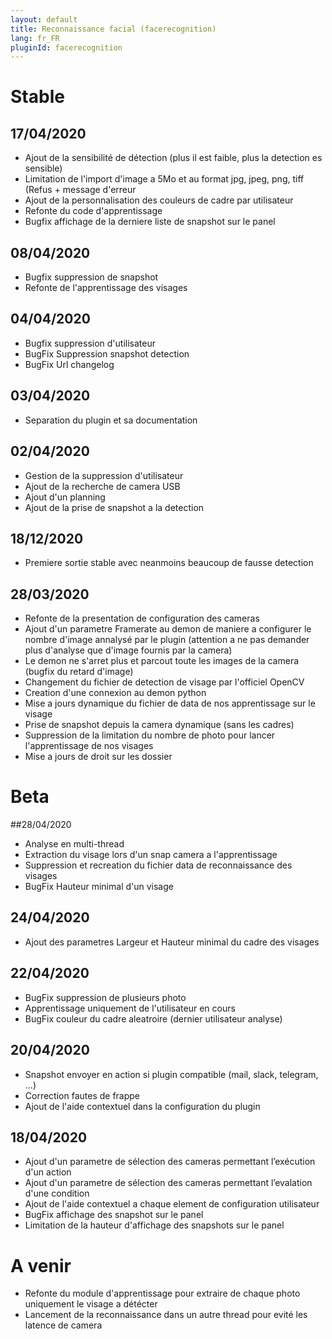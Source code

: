```yaml
---
layout: default
title: Reconnaissance facial (facerecognition)
lang: fr_FR
pluginId: facerecognition
---
```


# Stable
## 17/04/2020
* Ajout de la sensibilité de détection (plus il est faible, plus la detection es sensible) 
* Limitation de l'import d'image a  5Mo et au format jpg, jpeg, png, tiff (Refus + message d'erreur
* Ajout de la personnalisation des couleurs de cadre par utilisateur
* Refonte du code d'apprentissage
* Bugfix affichage de la derniere liste de snapshot sur le panel
## 08/04/2020
* Bugfix suppression de snapshot
* Refonte de l'apprentissage des visages
## 04/04/2020
* Bugfix suppression d'utilisateur
* BugFix Suppression snapshot detection
* BugFix Url changelog
## 03/04/2020
* Separation du plugin et sa documentation
## 02/04/2020
* Gestion de la suppression d'utilisateur
* Ajout de la recherche de camera USB
* Ajout d'un planning
* Ajout de la prise de snapshot a la detection
## 18/12/2020
* Premiere sortie stable avec neanmoins beaucoup de fausse detection
## 28/03/2020
* Refonte de la presentation de configuration des cameras
* Ajout d'un parametre Framerate au demon de maniere a configurer le nombre d'image annalysé par le plugin (attention a ne pas demander plus d'analyse que d'image fournis par la camera)
* Le demon ne s'arret plus et parcout toute les images de la camera (bugfix du retard d'image)
* Changement du fichier de detection de visage par l'officiel OpenCV
* Creation d'une connexion au demon python
* Mise a jours dynamique du fichier de data de nos apprentissage sur le visage
* Prise de snapshot depuis la camera dynamique (sans les cadres)
* Suppression de la limitation du nombre de photo pour lancer l'apprentissage de nos visages
* Mise a jours de droit sur les dossier
# Beta
##28/04/2020
* Analyse en multi-thread
* Extraction du visage lors d'un snap camera a l'apprentissage
* Suppression et recreation du fichier data de reconnaissance des visages
* BugFix Hauteur minimal d'un visage
## 24/04/2020
* Ajout des parametres Largeur et Hauteur minimal du cadre des visages
## 22/04/2020
* BugFix suppression de plusieurs photo
* Apprentissage uniquement de l'utilisateur en cours
* BugFix couleur du cadre aleatroire (dernier utilisateur analyse)
## 20/04/2020
* Snapshot envoyer en action si plugin compatible (mail, slack, telegram, ...)
* Correction fautes de frappe
* Ajout de l'aide contextuel dans la configuration du plugin
## 18/04/2020
* Ajout d'un parametre de sélection des cameras permettant l’exécution d'un action
* Ajout d'un parametre de sélection des cameras permettant l’evalation d'une condition
* Ajout de l'aide contextuel a chaque element de configuration utilisateur
* BugFix affichage des snapshot sur le panel
* Limitation de la hauteur d'affichage des snapshots sur le panel

# A venir

* Refonte du module d'apprentissage pour extraire de chaque photo uniquement le visage a détécter
* Lancement de la reconnaissance dans un autre thread pour evité les latence de camera


